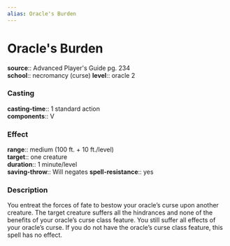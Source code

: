 ```yaml
---
alias: Oracle's Burden
---
```


# Oracle's Burden 

**source**:: Advanced Player's Guide pg. 234  
**school**:: necromancy (curse)
**level**:: oracle 2

### Casting 

**casting-time**:: 1 standard action  
**components**:: V

### Effect 

**range**:: medium (100 ft. + 10 ft./level)  
**target**:: one creature  
**duration**:: 1 minute/level  
**saving-throw**:: Will negates
**spell-resistance**:: yes

### Description 

You entreat the forces of fate to bestow your oracle’s curse upon another creature. The target creature suffers all the hindrances and none of the benefits of your oracle’s curse class feature. You still suffer all effects of your oracle’s curse. If you do not have the oracle’s curse class feature, this spell has no effect.
